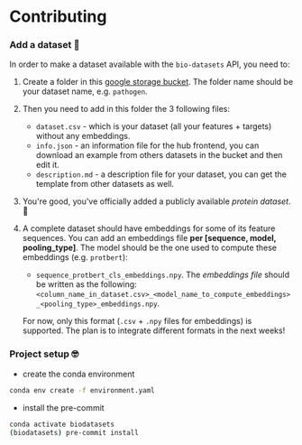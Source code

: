 # Contributing

### Add a dataset :closed_book:

In order to make a dataset available with the `bio-datasets` API, you need to:
1. Create a folder in this [google storage bucket](https://console.cloud.google.com/storage/browser/deepchain-datasets-public).
   The folder name should be your dataset name, e.g. `pathogen`.


2. Then you need to add in this folder the 3 following files:
    - `dataset.csv` - which is your dataset (all your features + targets) without any embeddings.
    - `info.json` - an information file for the hub frontend, you can download an example from others datasets in the bucket and then edit it.
    - `description.md` - a description file for your dataset, you can get the template from other datasets as well.


3. You're good, you've officially added a publicly available _protein dataset_. :rocket:


4. A complete dataset should have embeddings for some of its feature sequences. You can add an embeddings file **per [sequence, model, pooling_type]**. The model should be the one used to compute these embeddings (e.g. `protbert`):
    - `sequence_protbert_cls_embeddings.npy`. The _embeddings file_ should be written as the following: `<column_name_in_dataset.csv>_<model_name_to_compute_embeddings>_<pooling_type>_embeddings.npy`.

   For now, only this format (`.csv` + `.npy` files for embeddings) is supported. The plan is to integrate different formats in the next weeks!

### Project setup :nerd_face:

- create the conda environment
```bash
conda env create -f environment.yaml
```
- install the pre-commit
```bash
conda activate biodatasets
(biodatasets) pre-commit install
```
